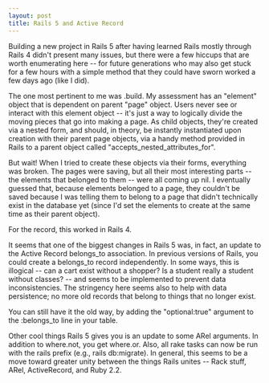 ```yaml
---
layout: post
title: Rails 5 and Active Record
---
```


Building a new project in Rails 5 after having learned Rails mostly through Rails 4 didn't present many issues, but there were a few hiccups that are worth enumerating here -- for future generations who may also get stuck for a few hours with a simple method that they could have sworn worked a few days ago (like I did).

The one most pertinent to me was .build. My assessment has an "element" object that is dependent on parent "page" object. Users never see or interact with this element object -- it's just a way to logically divide the moving pieces that go into making a page. As child objects, they're created via a nested form, and should, in theory, be instantly instantiated upon creation with their parent page objects, via a handy method provided in Rails to a parent object called "accepts_nested_attributes_for".

But wait! When I tried to create these objects via their forms, everything was broken. The pages were saving, but all their most interesting parts -- the elements that belonged to them -- were all coming up nil. I eventually guessed that, because elements belonged to a page, they couldn't be saved because I was telling them to belong to a page that didn't technically exist in the database yet (since I'd set the elements to create at the same time as their parent object).

For the record, this worked in Rails 4.

It seems that one of the biggest changes in Rails 5 was, in fact, an update to the Active Record belongs_to association. In previous versions of Rails, you could create a belongs_to record independently. In some ways, this is illogical -- can a cart exist without a shopper? Is a student really a student without classes? -- and seems to be implemented to prevent data inconsistencies. The stringency here seems also to help with data persistence; no more old records that belong to things that no longer exist.

You can still have it the old way, by adding the "optional:true" argument to the :belongs_to line in your table.

Other cool things Rails 5 gives you is an update to some ARel arguments. In addition to where.not, you get where.or. Also, all rake tasks can now be run with the rails prefix (e.g., rails db:migrate). In general, this seems to be a move toward greater unity between the things Rails unites -- Rack stuff, ARel, ActiveRecord, and Ruby 2.2.
